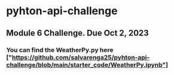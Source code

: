 # pyhton-api-challenge
 ## Module 6 Challenge. Due Oct 2, 2023
 ### You can find the WeatherPy.py here ["https://github.com/salvarenga25/pyhton-api-challenge/blob/main/starter_code/WeatherPy.ipynb"]
 
